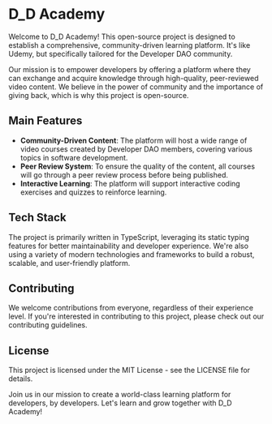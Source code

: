 # D_D Academy

Welcome to D_D Academy! This open-source project is designed to establish a comprehensive, community-driven learning platform. It's like Udemy, but specifically tailored for the Developer DAO community.

Our mission is to empower developers by offering a platform where they can exchange and acquire knowledge through high-quality, peer-reviewed video content. We believe in the power of community and the importance of giving back, which is why this project is open-source.

## Main Features

- **Community-Driven Content**: The platform will host a wide range of video courses created by Developer DAO members, covering various topics in software development.
- **Peer Review System**: To ensure the quality of the content, all courses will go through a peer review process before being published.
- **Interactive Learning**: The platform will support interactive coding exercises and quizzes to reinforce learning.

## Tech Stack

The project is primarily written in TypeScript, leveraging its static typing features for better maintainability and developer experience. We're also using a variety of modern technologies and frameworks to build a robust, scalable, and user-friendly platform.

## Contributing

We welcome contributions from everyone, regardless of their experience level. If you're interested in contributing to this project, please check out our contributing guidelines.

## License

This project is licensed under the MIT License - see the LICENSE file for details.

Join us in our mission to create a world-class learning platform for developers, by developers. Let's learn and grow together with D_D Academy!
